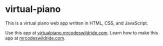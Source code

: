 # virtual-piano

This is a virtual piano web app written in HTML, CSS, and JavaScript.

Use this app at [virtualpiano.mrcodeswildride.com](https://virtualpiano.mrcodeswildride.com/).
Learn how to make this app at [mrcodeswildride.com](https://www.mrcodeswildride.com/).